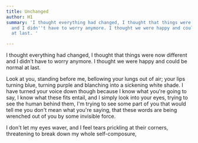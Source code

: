 ```yaml
---
title: Unchanged
author: H1
summary: 'I thought everything had changed, I thought that things were now different
  and I didn''t have to worry anymore. I thought we were happy and could be normal
  at last. '

---
```

I thought everything had changed, I thought that things were now different and I didn't have to worry anymore. I thought we were happy and could be normal at last. 

Look at you, standing before me, bellowing your lungs out of air; your lips turning blue, turning purple and blanching into a sickening white shade. I have turned your voice down though because I know what you're going to say, I know what these fits entail, and I simply look into your eyes, trying to see the human behind them, I'm trying to see some part of you that would tell me you don't mean what you're saying, that these words are being wrenched out of you by some invisible force. 

I don't let my eyes waver, and I feel tears prickling at their corners, threatening to break down my whole self-composure, 
